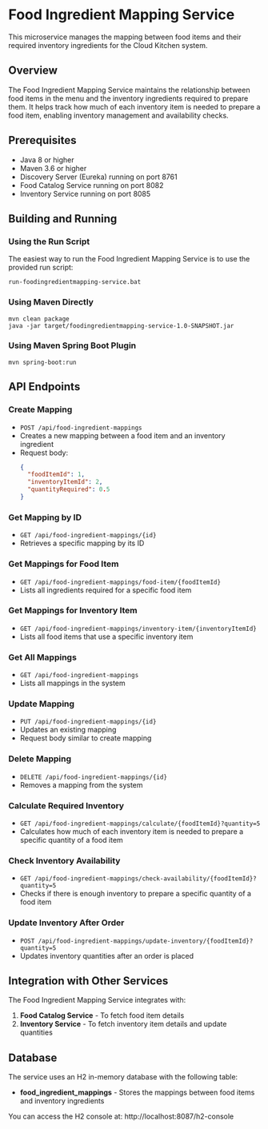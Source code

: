 # Food Ingredient Mapping Service

This microservice manages the mapping between food items and their required inventory ingredients for the Cloud Kitchen system.

## Overview

The Food Ingredient Mapping Service maintains the relationship between food items in the menu and the inventory ingredients required to prepare them. It helps track how much of each inventory item is needed to prepare a food item, enabling inventory management and availability checks.

## Prerequisites

- Java 8 or higher
- Maven 3.6 or higher
- Discovery Server (Eureka) running on port 8761
- Food Catalog Service running on port 8082
- Inventory Service running on port 8085

## Building and Running

### Using the Run Script

The easiest way to run the Food Ingredient Mapping Service is to use the provided run script:

```
run-foodingredientmapping-service.bat
```

### Using Maven Directly

```
mvn clean package
java -jar target/foodingredientmapping-service-1.0-SNAPSHOT.jar
```

### Using Maven Spring Boot Plugin

```
mvn spring-boot:run
```

## API Endpoints

### Create Mapping
- `POST /api/food-ingredient-mappings`
- Creates a new mapping between a food item and an inventory ingredient
- Request body:
  ```json
  {
    "foodItemId": 1,
    "inventoryItemId": 2,
    "quantityRequired": 0.5
  }
  ```

### Get Mapping by ID
- `GET /api/food-ingredient-mappings/{id}`
- Retrieves a specific mapping by its ID

### Get Mappings for Food Item
- `GET /api/food-ingredient-mappings/food-item/{foodItemId}`
- Lists all ingredients required for a specific food item

### Get Mappings for Inventory Item
- `GET /api/food-ingredient-mappings/inventory-item/{inventoryItemId}`
- Lists all food items that use a specific inventory item

### Get All Mappings
- `GET /api/food-ingredient-mappings`
- Lists all mappings in the system

### Update Mapping
- `PUT /api/food-ingredient-mappings/{id}`
- Updates an existing mapping
- Request body similar to create mapping

### Delete Mapping
- `DELETE /api/food-ingredient-mappings/{id}`
- Removes a mapping from the system

### Calculate Required Inventory
- `GET /api/food-ingredient-mappings/calculate/{foodItemId}?quantity=5`
- Calculates how much of each inventory item is needed to prepare a specific quantity of a food item

### Check Inventory Availability
- `GET /api/food-ingredient-mappings/check-availability/{foodItemId}?quantity=5`
- Checks if there is enough inventory to prepare a specific quantity of a food item

### Update Inventory After Order
- `POST /api/food-ingredient-mappings/update-inventory/{foodItemId}?quantity=5`
- Updates inventory quantities after an order is placed

## Integration with Other Services

The Food Ingredient Mapping Service integrates with:

1. **Food Catalog Service** - To fetch food item details
2. **Inventory Service** - To fetch inventory item details and update quantities

## Database

The service uses an H2 in-memory database with the following table:

- **food_ingredient_mappings** - Stores the mappings between food items and inventory ingredients

You can access the H2 console at: http://localhost:8087/h2-console
